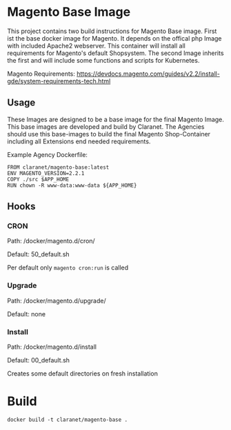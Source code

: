# Magento Base Image

This project contains two build instructions for Magento Base image. First ist the base docker image for Magento. It depends on the offical php Image with included Apache2 webserver. This container will install all requirements for Magento's default Shopsystem. The second Image inherits the first and will include some functions and scripts for Kubernetes.

Magento Requirements: https://devdocs.magento.com/guides/v2.2/install-gde/system-requirements-tech.html

## Usage

These Images are designed to be a base image for the final Magento Image. This base images are developed and build by Claranet. The Agencies should use this base-images to build the final Magento Shop-Container including all Extensions end needed requirements.

Example Agency Dockerfile:

    FROM claranet/magento-base:latest
    ENV MAGENTO_VERSION=2.2.1
    COPY ./src $APP_HOME
    RUN chown -R www-data:www-data ${APP_HOME}

## Hooks

### CRON

Path: /docker/magento.d/cron/

Default: 50_default.sh

Per default only `magento cron:run` is called

### Upgrade

Path: /docker/magento.d/upgrade/

Default: none

### Install

Path: /docker/magento.d/install

Default: 00_default.sh

Creates some default directories on fresh installation

# Build

    docker build -t claranet/magento-base .

